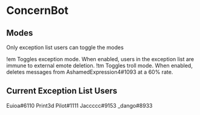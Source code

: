 # ConcernBot
## Modes
Only exception list users can toggle the modes

!em
Toggles exception mode.
When enabled, users in the exception list are immune to external emote deletion.
!tm
Toggles troll mode.
When enabled, deletes messages from AshamedExpression4#1093 at a 60% rate.

## Current Exception List Users
Euioa#6110
Print3d Pilot#1111
Jaccccc#9153
\_dango#8933


